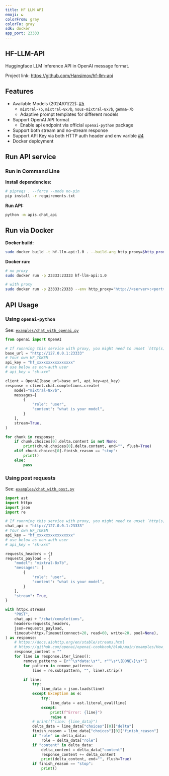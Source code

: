 ```yaml
---
title: HF LLM API
emoji: ☯️
colorFrom: gray
colorTo: gray
sdk: docker
app_port: 23333
---
```


## HF-LLM-API
Huggingface LLM Inference API in OpenAI message format.

Project link: https://github.com/Hansimov/hf-llm-api

## Features

- Available Models (2024/01/22): [#5](https://github.com/Hansimov/hf-llm-api/issues/5)
  - `mistral-7b`, `mixtral-8x7b`, `nous-mixtral-8x7b`, `gemma-7b`
  - Adaptive prompt templates for different models
- Support OpenAI API format
  - Enable api endpoint via official `openai-python` package
- Support both stream and no-stream response
- Support API Key via both HTTP auth header and env varible [#4](https://github.com/Hansimov/hf-llm-api/issues/4)
- Docker deployment

## Run API service

### Run in Command Line

**Install dependencies:**

```bash
# pipreqs . --force --mode no-pin
pip install -r requirements.txt
```

**Run API:**

```bash
python -m apis.chat_api
```

## Run via Docker

**Docker build:**

```bash
sudo docker build -t hf-llm-api:1.0 . --build-arg http_proxy=$http_proxy --build-arg https_proxy=$https_proxy
```

**Docker run:**

```bash
# no proxy
sudo docker run -p 23333:23333 hf-llm-api:1.0

# with proxy
sudo docker run -p 23333:23333 --env http_proxy="http://<server>:<port>" hf-llm-api:1.0
```

## API Usage

### Using `openai-python`

See: [`examples/chat_with_openai.py`](https://github.com/Hansimov/hf-llm-api/blob/main/examples/chat_with_openai.py)

```py
from openai import OpenAI

# If runnning this service with proxy, you might need to unset `http(s)_proxy`.
base_url = "http://127.0.0.1:23333"
# Your own HF_TOKEN
api_key = "hf_xxxxxxxxxxxxxxxx"
# use below as non-auth user
# api_key = "sk-xxx"

client = OpenAI(base_url=base_url, api_key=api_key)
response = client.chat.completions.create(
    model="mixtral-8x7b",
    messages=[
        {
            "role": "user",
            "content": "what is your model",
        }
    ],
    stream=True,
)

for chunk in response:
    if chunk.choices[0].delta.content is not None:
        print(chunk.choices[0].delta.content, end="", flush=True)
    elif chunk.choices[0].finish_reason == "stop":
        print()
    else:
        pass
```

### Using post requests

See: [`examples/chat_with_post.py`](https://github.com/Hansimov/hf-llm-api/blob/main/examples/chat_with_post.py)


```py
import ast
import httpx
import json
import re

# If runnning this service with proxy, you might need to unset `http(s)_proxy`.
chat_api = "http://127.0.0.1:23333"
# Your own HF_TOKEN
api_key = "hf_xxxxxxxxxxxxxxxx"
# use below as non-auth user
# api_key = "sk-xxx"

requests_headers = {}
requests_payload = {
    "model": "mixtral-8x7b",
    "messages": [
        {
            "role": "user",
            "content": "what is your model",
        }
    ],
    "stream": True,
}

with httpx.stream(
    "POST",
    chat_api + "/chat/completions",
    headers=requests_headers,
    json=requests_payload,
    timeout=httpx.Timeout(connect=20, read=60, write=20, pool=None),
) as response:
    # https://docs.aiohttp.org/en/stable/streams.html
    # https://github.com/openai/openai-cookbook/blob/main/examples/How_to_stream_completions.ipynb
    response_content = ""
    for line in response.iter_lines():
        remove_patterns = [r"^\s*data:\s*", r"^\s*\[DONE\]\s*"]
        for pattern in remove_patterns:
            line = re.sub(pattern, "", line).strip()

        if line:
            try:
                line_data = json.loads(line)
            except Exception as e:
                try:
                    line_data = ast.literal_eval(line)
                except:
                    print(f"Error: {line}")
                    raise e
            # print(f"line: {line_data}")
            delta_data = line_data["choices"][0]["delta"]
            finish_reason = line_data["choices"][0]["finish_reason"]
            if "role" in delta_data:
                role = delta_data["role"]
            if "content" in delta_data:
                delta_content = delta_data["content"]
                response_content += delta_content
                print(delta_content, end="", flush=True)
            if finish_reason == "stop":
                print()

```
